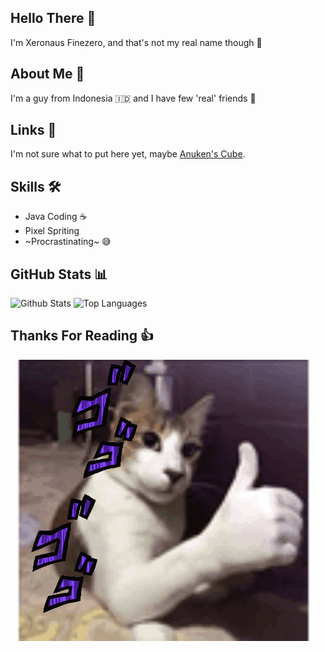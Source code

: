 ## Hello There 👋
I'm Xeronaus Finezero, and that's not my real name though 👀

## About Me 🧻
I'm a guy from Indonesia 🇮🇩 and I have few 'real' friends 🥲

## Links 🔗
I'm not sure what to put here yet, maybe [Anuken's Cube](https://anuken.github.io/cube/).

## Skills 🛠️
- Java Coding ☕
- Pixel Spriting 
- ~Procrastinating~ 😅

## GitHub Stats 📊

![Github Stats](https://github-readme-stats.vercel.app/api?username=Xeronaus&count_private=true&show_icons=true&include_all_commits=true&hide_border=true&count_private=true&theme=transparent)
![Top Languages](https://github-readme-stats.vercel.app/api/top-langs/?username=Xeronaus&show_icons=true&include_all_commits=true&hide_border=true&count_private=true&theme=transparent&langs_count=10)

## Thanks For Reading 👍

![GIF](https://github.com/Xeronaus/Xeronaus/blob/main/cat-jojo.gif)
